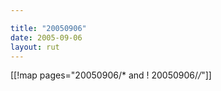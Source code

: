 ```yaml
---

title: "20050906"
date: 2005-09-06
layout: rut
---
```


[[!map pages="20050906/* and ! 20050906/*/*"]]
